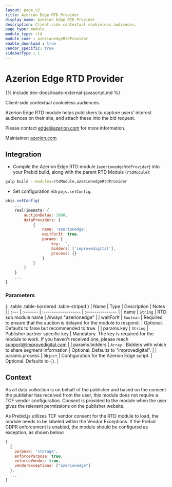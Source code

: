 ```yaml
---
layout: page_v2
title: Azerion Edge RTD Provider
display_name: Azerion Edge RTD Provider
description: Client-side contextual cookieless audiences.
page_type: module
module_type: rtd
module_code : azerionedgeRtdProvider
enable_download : true
vendor_specific: true
sidebarType : 1
---
```


# Azerion Edge RTD Provider

{% include dev-docs/loads-external-javascript.md %}

Client-side contextual cookieless audiences.

Azerion Edge RTD module helps publishers to capture users' interest audiences on their site,
and attach these into the bid request.

Please contact [edge@azerion.com](edge@azerion.com) for more information.

Maintainer: [azerion.com](https://www.azerion.com/)

## Integration

* Compile the Azerion Edge RTD module (`azerionedgeRtdProvider`) into your Prebid build,
along with the parent RTD Module (`rtdModule`):

```bash
gulp build --modules=rtdModule,azerionedgeRtdProvider
```

* Set configuration via `pbjs.setConfig`.

```js
pbjs.setConfig(
    ...
    realTimeData: {
        auctionDelay: 1000,
        dataProviders: [
            {
                name: 'azerionedge',
                waitForIt: true,
                params: {
                    key: '',
                    bidders: ['improvedigital'],
                    process: {}
                }
            }
        ]
    }
    ...
}
```

### Parameters

{: .table .table-bordered .table-striped }
| Name | Type | Description | Notes |
| :--- | :------- | :------------------ | :--------------- |
| name | `String` | RTD sub module name | Always "azerionedge" |
| waitForIt | `Boolean` | Required to ensure that the auction is delayed for the module to respond. | Optional. Defaults to false but recommended to true. |
| params.key | `String` | Publisher partner specific key | Mandatory. The key is required for the module to work. If you haven't received one, please reach [support@improvedigital.com](support@improvedigital.com) |
| params.bidders | `Array` | Bidders with which to share segment information | Optional. Defaults to "improvedigital". |
| params.process | `Object` | Configuration for the Azerion Edge script. | Optional. Defaults to `{}`. |

## Context

As all data collection is on behalf of the publisher and based on the consent the publisher has
received from the user, this module does not require a TCF vendor configuration. Consent is
provided to the module when the user gives the relevant permissions on the publisher website.

As Prebid.js utilizes TCF vendor consent for the RTD module to load, the module needs to be labeled
within the Vendor Exceptions. If the Prebid GDPR enforcement is enabled, the module should be configured
as exception, as shown below:

```js
[
  {
    purpose: 'storage',
    enforcePurpose: true,
    enforceVendor: true,
    vendorExceptions: ["azerionedge"]
  },
  ...
]
```
